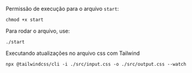 Permissão de execução para o arquivo ``start``:

```
chmod +x start
```


Para rodar o arquivo, use:

```
./start
```

Executando atualizações no arquivo css com Tailwind

```
npx @tailwindcss/cli -i ./src/input.css -o ./src/output.css --watch
```